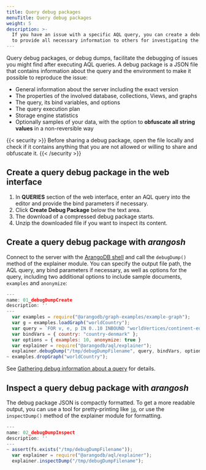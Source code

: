 ```yaml
---
title: Query debug packages
menuTitle: Query debug packages
weight: 5
description: >-
  If you have an issue with a specific AQL query, you can create a debug package
  to provide all necessary information to others for investigating the issue
---
```

Query debug packages, or debug dumps, facilitate the debugging of issues you
might find after executing AQL queries. A debug package is a JSON file that
contains information about the query and the environment to make it possible to
reproduce the issue:

- General information about the server including the exact version
- The properties of the involved database, collections, Views, and graphs
- The query, its bind variables, and options
- The query execution plan
- Storage engine statistics
- Optionally samples of your data, with the option to
  **obfuscate all string values** in a non-reversible way

{{< security >}}
Before sharing a debug package, open the file locally and check if it contains
anything that you are not allowed or willing to share and obfuscate it.
{{< /security >}}

## Create a query debug package in the web interface

1. In **QUERIES** section of the web interface, enter an AQL query into the
   editor and provide the bind parameters if necessary.
2. Click **Create Debug Package** below the text area.
3. The download of a compressed debug package starts.
4. Unzip the downloaded file if you want to inspect its content.

## Create a query debug package with _arangosh_

Connect to the server with the [ArangoDB shell](../../components/tools/arangodb-shell/_index.md) and call
the `debugDump()` method of the explainer module. You can specify the output
file path, the AQL query, any bind parameters if necessary, as well as options
for the query, including two additional options to include sample documents,
`examples` and `anonymize`:

```js
---
name: 01_debugDumpCreate
description: ''
---
  var examples = require("@arangodb/graph-examples/example-graph");
  var g = examples.loadGraph("worldCountry");
  var query = `FOR v, e, p IN 0..10 INBOUND "worldVertices/continent-europe" GRAPH "worldCountry" FILTER v._key != @country RETURN CONCAT_SEPARATOR(" -- ", p.vertices)`;
  var bindVars = { country: "country-denmark" };
  var options = { examples: 10, anonymize: true }
  var explainer = require("@arangodb/aql/explainer"); 
  explainer.debugDump("/tmp/debugDumpFilename", query, bindVars, options);
~ examples.dropGraph("worldCountry");
```

See [Gathering debug information about a query](../../aql/execution-and-performance/explaining-queries.md#gathering-debug-information-about-a-query)
for details.

## Inspect a query debug package with _arangosh_

The debug package JSON is compactly formatted. To get a more readable output,
you can use a tool for pretty-printing like [`jq`](https://stedolan.github.io/jq/),
or use the `inspectDump()` method of the explainer module for formatting.

```js
---
name: 02_debugDumpInspect
description: ''
---
~ assert(fs.exists("/tmp/debugDumpFilename"));
  var explainer = require("@arangodb/aql/explainer"); 
  explainer.inspectDump("/tmp/debugDumpFilename");
```
